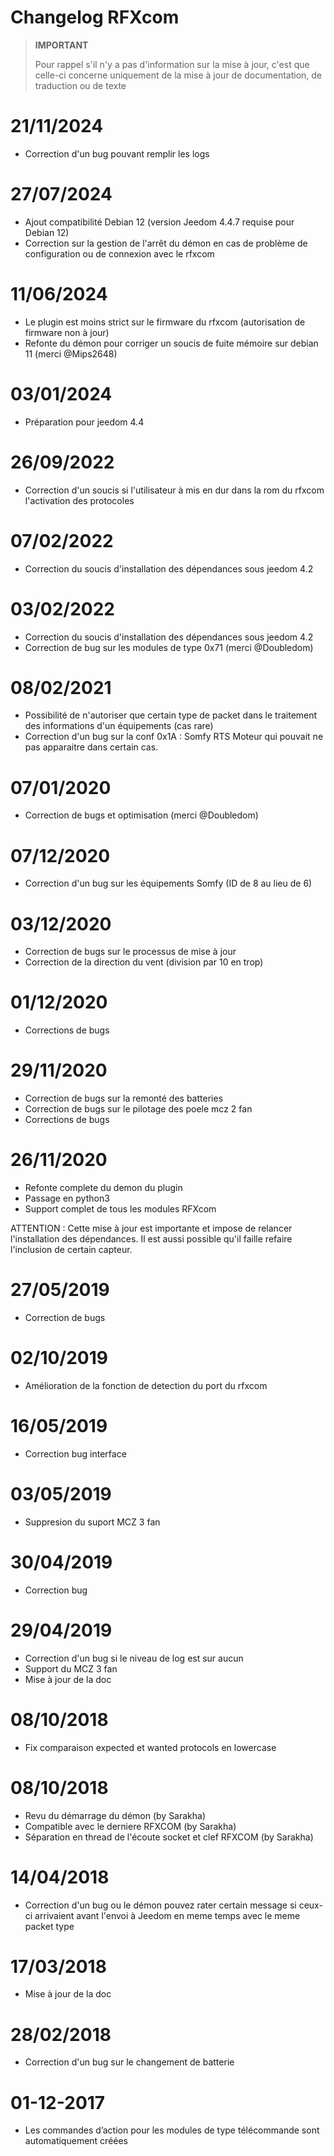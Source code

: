 # Changelog RFXcom

>**IMPORTANT**
>
>Pour rappel s'il n'y a pas d'information sur la mise à jour, c'est que celle-ci concerne uniquement de la mise à jour de documentation, de traduction ou de texte

# 21/11/2024

- Correction d'un bug pouvant remplir les logs

# 27/07/2024

- Ajout compatibilité Debian 12 (version Jeedom 4.4.7 requise pour Debian 12)
- Correction sur la gestion de l'arrêt du démon en cas de problème de configuration ou de connexion avec le rfxcom

# 11/06/2024

- Le plugin est moins strict sur le firmware du rfxcom (autorisation de firmware non à jour)
- Refonte du démon pour corriger un soucis de fuite mémoire sur debian 11 (merci @Mips2648)

# 03/01/2024

- Préparation pour jeedom 4.4

# 26/09/2022

- Correction d'un soucis si l'utilisateur à mis en dur dans la rom du rfxcom l'activation des protocoles

# 07/02/2022

- Correction du soucis d'installation des dépendances sous jeedom 4.2

# 03/02/2022

- Correction du soucis d'installation des dépendances sous jeedom 4.2
- Correction de bug sur les modules de type 0x71 (merci @Doubledom)

# 08/02/2021

- Possibilité de n'autoriser que certain type de packet dans le traitement des informations d'un équipements (cas rare)
- Correction d'un bug sur la conf 0x1A : Somfy RTS Moteur qui pouvait ne pas apparaitre dans certain cas.

# 07/01/2020

- Correction de bugs et optimisation (merci @Doubledom)

# 07/12/2020

- Correction d'un bug sur les équipements Somfy (ID de 8 au lieu de 6)

# 03/12/2020

- Correction de bugs sur le processus de mise à jour
- Correction de la direction du vent (division par 10 en trop)

# 01/12/2020

- Corrections de bugs

# 29/11/2020

- Correction de bugs sur la remonté des batteries
- Correction de bugs sur le pilotage des poele mcz 2 fan
- Corrections de bugs

# 26/11/2020

- Refonte complete du demon du plugin
- Passage en python3
- Support complet de tous les modules RFXcom

ATTENTION : Cette mise à jour est importante et impose de relancer l'installation des dépendances. Il est aussi possible qu'il faille refaire l'inclusion de certain capteur.

# 27/05/2019

- Correction de bugs

# 02/10/2019

- Amélioration de la fonction de detection du port du rfxcom

# 16/05/2019

- Correction bug interface

# 03/05/2019

- Suppresion du suport MCZ 3 fan

# 30/04/2019

- Correction bug

# 29/04/2019

- Correction d'un bug si le niveau de log est sur aucun
- Support du MCZ 3 fan
- Mise à jour de la doc

# 08/10/2018

- Fix comparaison expected et wanted protocols en lowercase

# 08/10/2018

- Revu du démarrage du démon (by Sarakha)
- Compatible avec le derniere RFXCOM (by Sarakha)
- Séparation en thread de l'écoute socket et clef RFXCOM (by Sarakha)

# 14/04/2018

- Correction d'un bug ou le démon pouvez rater certain message si ceux-ci arrivaient avant l'envoi à Jeedom en meme temps avec le meme packet type

# 17/03/2018

- Mise à jour de la doc

# 28/02/2018

- Correction d'un bug sur le changement de batterie

# 01-12-2017

- Les commandes d’action pour les modules de type télécommande sont
    automatiquement créées

